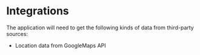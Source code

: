 # Integrations

The application will need to get the following kinds of data from third-party sources:

- Location data from GoogleMaps API

